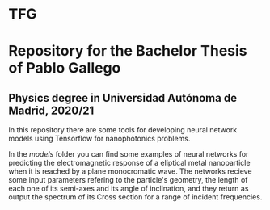 # TFG

# Repository for the Bachelor Thesis of Pablo Gallego
## Physics degree in Universidad Autónoma de Madrid, 2020/21

In this repository there are some tools for developing neural network models using Tensorflow for nanophotonics problems.  

In the _models_ folder you can find some examples of neural networks for predicting the electromagnetic response of a eliptical metal nanoparticle when it is reached by a plane monocromatic wave. The networks recieve some input parameters refering to the particle's geometry, the length of each one of its semi-axes and its angle of inclination, and they return as output the spectrum of its Cross section for a range of incident frequencies.  
  
